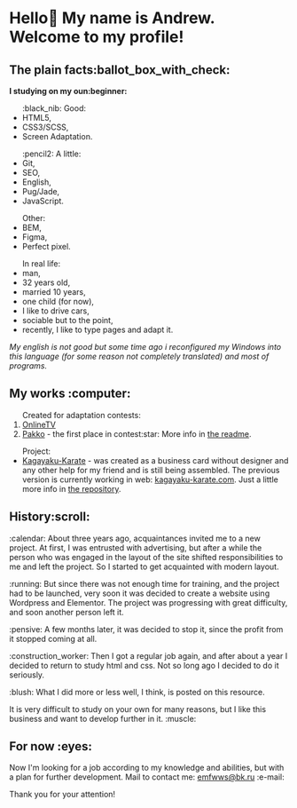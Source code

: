 <h1>Hello👋 My name is Andrew. Welcome to my profile!</h1>
<h2>The plain facts:ballot_box_with_check:</h2>
<p><b>I studying on my oun:beginner:</b></p>
<ul>
    :black_nib: Good:
    <li>HTML5,</li>
    <li>CSS3/SCSS,</li>
    <li>Screen Adaptation.</li>
</ul>
<ul>
    :pencil2: A little:
    <li>Git,</li>
    <li>SEO,</li>
    <li>English,</li>
    <li>Pug/Jade,</li>
    <li>JavaScript.</li>
</ul>
<ul>
    Other:
    <li>BEM,</li>
    <li>Figma,</li>
    <li>Perfect pixel.</li>
</ul>
<ul>
    In real life:
    <li>man,</li>
    <li>32 years old,</li>
    <li>married 10 years,</li>
    <li>one child (for now),</li>
    <li>I like to drive cars,</li>
    <li>sociable but to the point,</li>
    <li>recently, I like to type pages and adapt it.</li>
</ul>
<p><i>My english is not good but some time ago i reconfigured my Windows into this language (for some reason not completely translated) and most of programs.</i></p>

<h2>My works :computer:</h2>
<ol>
    Created for adaptation contests:
    <li><a href="https://htmlpreview.github.io/?https://github.com/Anodoree/OnlineTV/blob/main/src/index.html">OnlineTV</a></li>
    <li><a href="https://anodoree.github.io/Pakko/">Pakko</a> - the first place in contest:star: More info in <a href="https://github.com/Anodoree/Pakko">the readme</a>.</li>
</ol>
<ul>
    Project:
    <li><a href="https://anodoree.github.io/Kagayaku-Karate/">Kagayaku-Karate</a> - was created as a business card without designer and any other help for my friend and is still being assembled. The previous version is currently working in web: <a href="https://kagayaku-karate.com/" target="_blank" rel="noopener">kagayaku-karate.com</a>. Just a little more info in <a href="https://github.com/Anodoree/Kagayaku-Karate">the repository</a>.</li>
</ul>

<h2>History:scroll:</h2>
<p>:calendar: About three years ago, acquaintances invited me to a new project. At first, I was entrusted with advertising, but after a while the person who was engaged in the layout of the site shifted responsibilities to me and left the project. So I started to get acquainted with modern layout.</p>
<p>:running: But since there was not enough time for training, and the project had to be launched, very soon it was decided to create a website using Wordpress and Elementor. The project was progressing with great difficulty, and soon another person left it.</p>
<p>:pensive: A few months later, it was decided to stop it, since the profit from it stopped coming at all.</p>
<p>:construction_worker: Then I got a regular job again, and after about a year I decided to return to study html and css. Not so long ago I decided to do it seriously.</p>
<p>:blush: What I did more or less well, I think, is posted on this resource.</p>
<p>It is very difficult to study on your own for many reasons, but I like this business and want to develop further in it. :muscle:</p>

<h2>For now :eyes:</h2>
<p>Now I'm looking for a job according to my knowledge and abilities, but with a plan for further development. Mail to contact me: <a href="mailto:emfwws@bk.ru">emfwws@bk.ru</a> :e-mail:</p>

<p>Thank you for your attention!</p>

<!--
**Anodoree/Anodoree** is a ✨ _special_ ✨ repository because its `README.md` (this file) appears on your GitHub profile.

Here are some ideas to get you started:

- 🔭 I’m currently working on ...
- 🌱 I’m currently learning ...
- 👯 I’m looking to collaborate on ...
- 🤔 I’m looking for help with ...
- 💬 Ask me about ...
- 📫 How to reach me: ...
- 😄 Pronouns: ...
- ⚡ Fun fact: ...
-->
